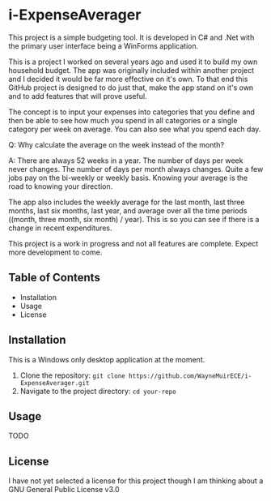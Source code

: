 # i-ExpenseAverager
This project is a simple budgeting tool. It is developed in C# and .Net with the primary user interface being a WinForms application.

This is a project I worked on several years ago and used it to build my own household budget. The app was originally included within another project and I decided it would be far more effective on it's own. To that end this GitHub project is designed to do just that, make the app stand on it's own and to add features that will prove useful.

The concept is to input your expenses into categories that you define and then be able to see how much you spend in all categories or a single category per week on average. You can also see what you spend each day.

Q: Why calculate the average on the week instead of the month?

A: There are always 52 weeks in a year. The number of days per week never changes. The number of days per month always changes. Quite a few jobs pay on the bi-weekly or weekly basis. Knowing your average is the road to knowing your direction.

The app also includes the weekly average for the last month, last three months, last six months, last year, and average over all the time periods ((month, three month, six month) / year). This is so you can see if there is a change in recent expenditures.

This project is a work in progress and not all features are complete. Expect more development to come.

## Table of Contents

- Installation
- Usage
- License

## Installation

This is a Windows only desktop application at the moment.

1. Clone the repository: `git clone https://github.com/WayneMuirECE/i-ExpenseAverager.git`
2. Navigate to the project directory: `cd your-repo`

## Usage

TODO

## License

I have not yet selected a license for this project though I am thinking about a GNU General Public License v3.0
